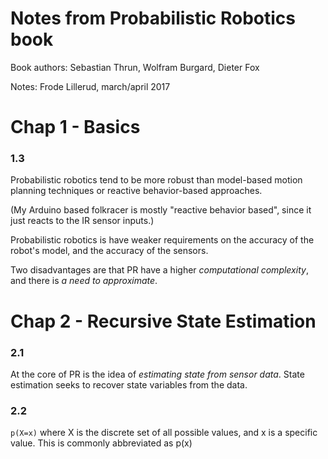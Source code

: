 # Notes from Probabilistic Robotics book
Book authors: Sebastian Thrun, Wolfram Burgard, Dieter Fox

Notes: Frode Lillerud, march/april 2017

# Chap 1 - Basics

### 1.3
Probabilistic robotics tend to be more robust than model-based motion planning techniques or reactive behavior-based approaches.

(My Arduino based folkracer is mostly "reactive behavior based", since it just reacts to the IR sensor inputs.)

Probabilistic robotics is have weaker requirements on the accuracy of the robot's model, and the accuracy of the sensors.

Two disadvantages are that PR have a higher *computational complexity*, and there is *a need to approximate*.

# Chap 2 - Recursive State Estimation

### 2.1

At the core of PR is the idea of *estimating state from sensor data*. State estimation seeks to recover state variables from the data.

### 2.2
 ```p(X=x)``` where X is the discrete set of all possible values, and x  is a specific value. This is commonly abbreviated as p(x)
